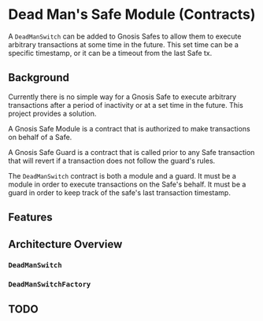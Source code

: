 # Dead Man's Safe Module (Contracts)

A `DeadManSwitch` can be added to Gnosis Safes to allow them to execute arbitrary transactions at some time in the future. 
This set time can be a specific timestamp, or it can be a timeout from the last Safe tx.

## Background

Currently there is no simple way for a Gnosis Safe to execute arbitrary transactions after a period of inactivity or at a set time in the future. This project provides a solution.

A Gnosis Safe Module is a contract that is authorized to make transactions on behalf of a Safe.

A Gnosis Safe Guard is a contract that is called prior to any Safe transaction that will revert if a transaction does not follow the guard's rules.

The `DeadManSwitch` contract is both a module and a guard. It must be a module in order to execute transactions on the Safe's behalf.
It must be a guard in order to keep track of the safe's last transaction timestamp.

## Features

## Architecture Overview

### `DeadManSwitch`
### `DeadManSwitchFactory`

## TODO